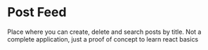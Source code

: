 # Post Feed

Place where you can create, delete and search  posts by title. Not a complete application, just a proof of concept to learn react basics
